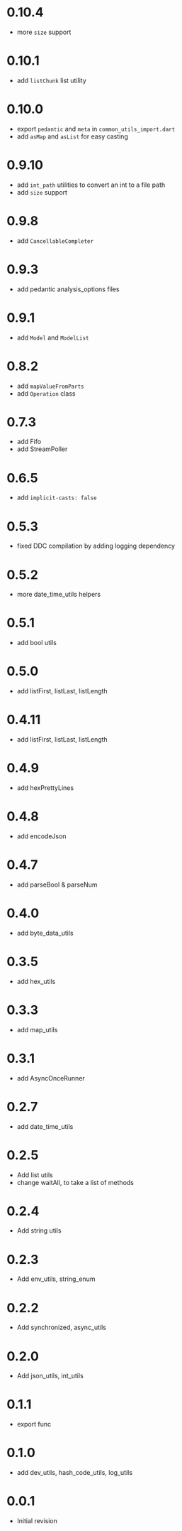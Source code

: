 # 0.10.4

- more `size` support

# 0.10.1

- add `listChunk` list utility

# 0.10.0

- export `pedantic` and `meta` in `common_utils_import.dart`
- add `asMap` and `asList` for easy casting

# 0.9.10

- add `int_path` utilities to convert an int to a file path
- add `size` support

# 0.9.8

- add `CancellableCompleter`

# 0.9.3

- add pedantic analysis_options files 

# 0.9.1

- add `Model` and `ModelList`

# 0.8.2

- add `mapValueFromParts`
- add `Operation` class

# 0.7.3

- add Fifo
- add StreamPoller

# 0.6.5

- add `implicit-casts: false`

# 0.5.3

- fixed DDC compilation by adding logging dependency

# 0.5.2

- more date_time_utils helpers

# 0.5.1

- add bool utils

# 0.5.0

- add listFirst, listLast, listLength

# 0.4.11

- add listFirst, listLast, listLength

# 0.4.9

- add hexPrettyLines

# 0.4.8

- add encodeJson

# 0.4.7

- add parseBool & parseNum

# 0.4.0

- add byte_data_utils

# 0.3.5

- add hex_utils

# 0.3.3

- add map_utils

# 0.3.1

- add AsyncOnceRunner

# 0.2.7

- add date_time_utils

# 0.2.5

- Add list utils
- change waitAll, to take a list of methods

# 0.2.4

- Add string utils

# 0.2.3

- Add env_utils, string_enum

# 0.2.2

- Add synchronized, async_utils

# 0.2.0

- Add json_utils, int_utils

# 0.1.1

- export func

# 0.1.0

- add dev_utils, hash_code_utils, log_utils

# 0.0.1

- Initial revision